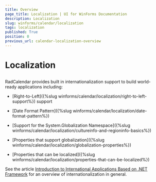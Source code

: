 ```yaml
---
title: Overview
page_title: Localization | UI for WinForms Documentation
description: Localization
slug: winforms/calendar/localization
tags: localization
published: True
position: 0
previous_url: calendar-localization-overview
---
```


# Localization



## 

RadCalendar provides built in internationalization support to build world-ready applications including: 

* [Right-to-Left]({%slug winforms/calendar/localization/right-to-left-support%}) support

* [Date Format Pattern]({%slug winforms/calendar/localization/date-format-pattern%})

* [Support for the System.Globalization Namespace]({%slug winforms/calendar/localization/cultureinfo-and-regioninfo-basics%})

* [Properties that support globalization]({%slug winforms/calendar/localization/globalization-properties%})

* [Properties that can be localized]({%slug winforms/calendar/localization/properties-that-can-be-localized%})

See the article [Introduction to International Applications Based on .NET Framework](http://msdn2.microsoft.com/en-us/library/t18274tk(vs.80).aspx) for an overview of internationalization in general. 
